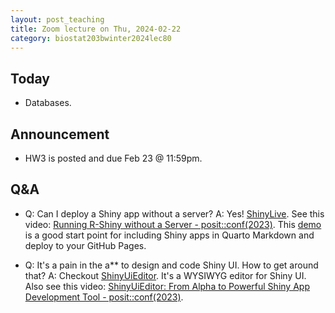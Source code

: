 ```yaml
---
layout: post_teaching
title: Zoom lecture on Thu, 2024-02-22
category: biostat203bwinter2024lec80
---
```


## Today

* Databases.

## Announcement

* HW3 is posted and due Feb 23 @ 11:59pm.
    
## Q&A

* Q: Can I deploy a Shiny app without a server? A: Yes! [ShinyLive](https://shiny.posit.co/py/docs/shinylive.html). See this video: [Running R-Shiny without a Server - posit::conf(2023)](https://youtu.be/j1M6YyU2ZX8?si=6xsmoIK4_FyAGw37). This [demo](https://github.com/coatless-quarto/r-shinylive-demo) is a good start point for including Shiny apps in Quarto Markdown and deploy to your GitHub Pages.

* Q: It's a pain in the a** to design and code Shiny UI. How to get around that? A: Checkout [ShinyUiEditor](https://rstudio.github.io/shinyuieditor/). It's a WYSIWYG editor for Shiny UI. Also see this video: [ShinyUiEditor: From Alpha to Powerful Shiny App Development Tool - posit::conf(2023)](https://youtu.be/G3uxNtACutI?si=cBb9TXEEBGlOvM_-).
